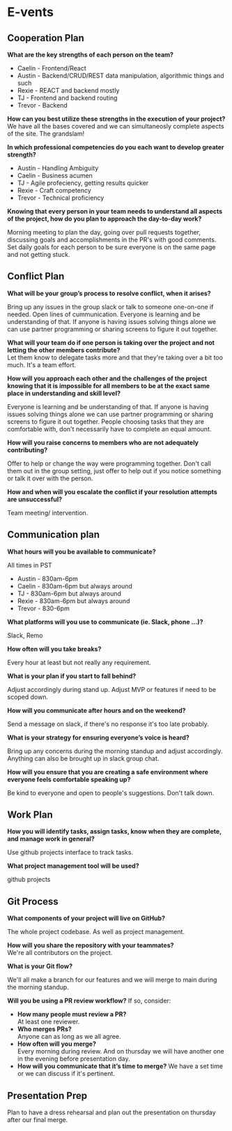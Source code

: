 # E-vents

## Cooperation Plan

**What are the key strengths of each person on the team?**

- Caelin - Frontend/React
- Austin - Backend/CRUD/REST data manipulation, algorithmic things and such
- Rexie - REACT and backend mostly
- TJ  - Frontend and backend routing
- Trevor - Backend 

**How can you best utilize these strengths in the execution of your project?**
We have all the bases covered and we can simultaneosly complete aspects of the site. The grandslam!

**In which professional competencies do you each want to develop greater strength?**

- Austin - Handling Ambiguity
- Caelin - Business acumen
- TJ - Agile profeciency, getting results quicker
- Rexie - Craft competency
- Trevor -  Technical proficiency

**Knowing that every person in your team needs to understand all aspects of the project, how do you plan to approach the day-to-day work?**

Morning meeting to plan the day, going over pull requests together, discussing goals and accomplishments in the PR's with good comments. Set daily goals for each person to be sure everyone is on the same page and not getting stuck.

## Conflict Plan

**What will be your group’s process to resolve conflict, when it arises?**  

Bring up any issues in the group slack or talk to someone one-on-one if needed. Open lines of cummunication. Everyone is learning and be understanding of that. If anyone is having issues solving things alone we can use partner programming or sharing screens to figure it out together.  

**What will your team do if one person is taking over the project and not letting the other members contribute?**  
Let them know to delegate tasks more and that they're taking over a bit too much. It's a team effort.  

**How will you approach each other and the challenges of the project knowing that it is impossible for all members to be at the exact same place in understanding and skill level?** 

Everyone is learning and be understanding of that. If anyone is having issues solving things alone we can use partner programming or sharing screens to figure it out together. People choosing tasks that they are comfortable with, don't necessarily have to complete an equal amount.  

**How will you raise concerns to members who are not adequately contributing?**  

Offer to help or change the way were programming together. Don't call them out in the group setting, just offer to help out if you notice something or talk it over with the person.  

**How and when will you escalate the conflict if your resolution attempts are unsuccessful?**  

Team meeting/ intervention.

## Communication plan

**What hours will you be available to communicate?**  

All times in PST

- Austin - 830am-6pm
- Caelin - 830am-6pm but always around
- TJ - 830am-6pm but always around
- Rexie - 830am-6pm but always around
- Trevor - 830-6pm 

**What platforms will you use to communicate (ie. Slack, phone …)?**  

Slack, Remo

**How often will you take breaks?**  

Every hour at least but not really any requirement.  

**What is your plan if you start to fall behind?**  

Adjust accordingly during stand up. Adjust MVP or features if need to be scoped down.  

**How will you communicate after hours and on the weekend?**  

Send a message on slack, if there's no response it's too late probably.  

**What is your strategy for ensuring everyone’s voice is heard?**  

Bring up any concerns during the morning standup and adjust accordingly. Anything can also be brought up in slack group chat.  

**How will you ensure that you are creating a safe environment where everyone feels comfortable speaking up?**  

Be kind to everyone and open to people's suggestions. Don't talk down.  

## Work Plan

**How you will identify tasks, assign tasks, know when they are complete, and manage work in general?**  

Use github projects interface to track tasks.  

**What project management tool will be used?**  

github projects

## Git Process

**What components of your project will live on GitHub?**  

The whole project codebase. As well as project management.

**How will you share the repository with your teammates?**  
We're all contributors on the project.  

**What is your Git flow?**  

We'll all make a branch for our features and we will merge to main during the morning standup.  

**Will you be using a PR review workflow?** If so, consider:

- **How many people must review a PR?**  
 At least one reviewer.
- **Who merges PRs?**  
Anyone can as long as we all agree.
- **How often will you merge?**  
Every morning during review. And on thursday we will have another one in the evening before presentation day.  
- **How will you communicate that it’s time to merge?**
We have a set time or we can discuss if it's pertinent.  

## Presentation Prep  

Plan to have a dress rehearsal and plan out the presentation on thursday after our final merge.  
